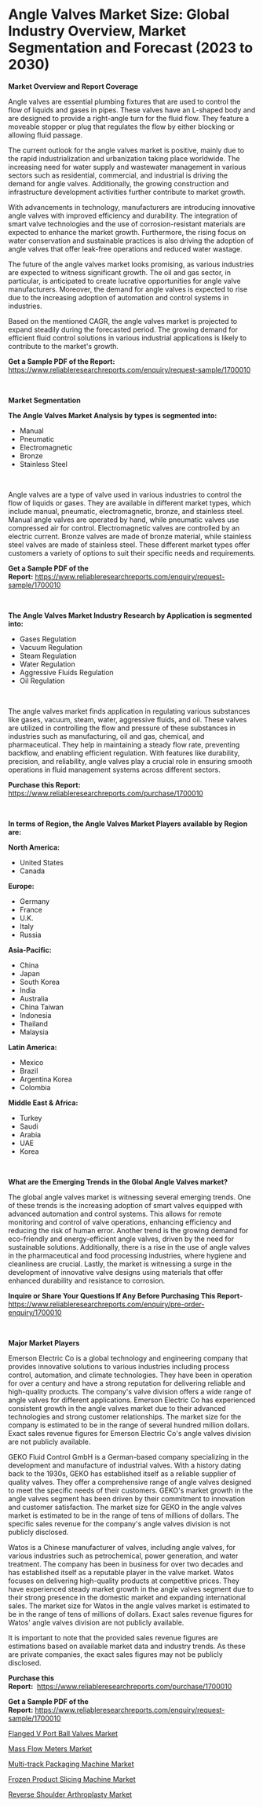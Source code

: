 <p><h1>Angle Valves Market Size: Global Industry Overview, Market Segmentation and Forecast (2023 to 2030)</h1></p><p><strong>Market Overview and Report Coverage</strong></p>
<p><p>Angle valves are essential plumbing fixtures that are used to control the flow of liquids and gases in pipes. These valves have an L-shaped body and are designed to provide a right-angle turn for the fluid flow. They feature a moveable stopper or plug that regulates the flow by either blocking or allowing fluid passage.</p><p>The current outlook for the angle valves market is positive, mainly due to the rapid industrialization and urbanization taking place worldwide. The increasing need for water supply and wastewater management in various sectors such as residential, commercial, and industrial is driving the demand for angle valves. Additionally, the growing construction and infrastructure development activities further contribute to market growth.</p><p>With advancements in technology, manufacturers are introducing innovative angle valves with improved efficiency and durability. The integration of smart valve technologies and the use of corrosion-resistant materials are expected to enhance the market growth. Furthermore, the rising focus on water conservation and sustainable practices is also driving the adoption of angle valves that offer leak-free operations and reduced water wastage.</p><p>The future of the angle valves market looks promising, as various industries are expected to witness significant growth. The oil and gas sector, in particular, is anticipated to create lucrative opportunities for angle valve manufacturers. Moreover, the demand for angle valves is expected to rise due to the increasing adoption of automation and control systems in industries.</p><p>Based on the mentioned CAGR, the angle valves market is projected to expand steadily during the forecasted period. The growing demand for efficient fluid control solutions in various industrial applications is likely to contribute to the market's growth.</p></p>
<p><strong>Get a Sample PDF of the Report:</strong> <a href="https://www.reliableresearchreports.com/enquiry/request-sample/1700010">https://www.reliableresearchreports.com/enquiry/request-sample/1700010</a></p>
<p>&nbsp;</p>
<p><strong>Market Segmentation</strong></p>
<p><strong>The Angle Valves Market Analysis by types is segmented into:</strong></p>
<p><ul><li>Manual</li><li>Pneumatic</li><li>Electromagnetic</li><li>Bronze</li><li>Stainless Steel</li></ul></p>
<p>&nbsp;</p>
<p><p>Angle valves are a type of valve used in various industries to control the flow of liquids or gases. They are available in different market types, which include manual, pneumatic, electromagnetic, bronze, and stainless steel. Manual angle valves are operated by hand, while pneumatic valves use compressed air for control. Electromagnetic valves are controlled by an electric current. Bronze valves are made of bronze material, while stainless steel valves are made of stainless steel. These different market types offer customers a variety of options to suit their specific needs and requirements.</p></p>
<p><strong>Get a Sample PDF of the Report:</strong>&nbsp;<a href="https://www.reliableresearchreports.com/enquiry/request-sample/1700010">https://www.reliableresearchreports.com/enquiry/request-sample/1700010</a></p>
<p>&nbsp;</p>
<p><strong>The Angle Valves Market Industry Research by Application is segmented into:</strong></p>
<p><ul><li>Gases Regulation</li><li>Vacuum Regulation</li><li>Steam Regulation</li><li>Water Regulation</li><li>Aggressive Fluids Regulation</li><li>Oil Regulation</li></ul></p>
<p>&nbsp;</p>
<p><p>The angle valves market finds application in regulating various substances like gases, vacuum, steam, water, aggressive fluids, and oil. These valves are utilized in controlling the flow and pressure of these substances in industries such as manufacturing, oil and gas, chemical, and pharmaceutical. They help in maintaining a steady flow rate, preventing backflow, and enabling efficient regulation. With features like durability, precision, and reliability, angle valves play a crucial role in ensuring smooth operations in fluid management systems across different sectors.</p></p>
<p><strong>Purchase this Report:</strong>&nbsp; <a href="https://www.reliableresearchreports.com/purchase/1700010">https://www.reliableresearchreports.com/purchase/1700010</a></p>
<p>&nbsp;</p>
<p><strong>In terms of Region, the Angle Valves Market Players available by Region are:</strong></p>
<p>
    <p> <strong> North America: </strong>
        <ul>
            <li>United States</li>
            <li>Canada</li>
        </ul>
        </p> 
    <p> <strong> Europe: </strong>
        <ul>
            <li>Germany</li>
            <li>France</li>
            <li>U.K.</li>
            <li>Italy</li>
            <li>Russia</li>
        </ul>
        </p> 
    <p> <strong> Asia-Pacific: </strong>
        <ul>
            <li>China</li>
            <li>Japan</li>
            <li>South Korea</li>
            <li>India</li>
            <li>Australia</li>
            <li>China Taiwan</li>
            <li>Indonesia</li>
            <li>Thailand</li>
            <li>Malaysia</li>
        </ul>
        </p> 
    <p> <strong> Latin America: </strong>
        <ul>
            <li>Mexico</li>
            <li>Brazil</li>
            <li>Argentina Korea</li>
            <li>Colombia</li>
        </ul>
        </p> 
    <p> <strong> Middle East & Africa: </strong>
        <ul>
            <li>Turkey</li>
            <li>Saudi</li>
            <li>Arabia</li>
            <li>UAE</li>
            <li>Korea</li>
        </ul>
    </p>
    </p>
<p>&nbsp;</p>
<p><strong>What are the Emerging Trends in the Global Angle Valves market?</strong></p>
<p><p>The global angle valves market is witnessing several emerging trends. One of these trends is the increasing adoption of smart valves equipped with advanced automation and control systems. This allows for remote monitoring and control of valve operations, enhancing efficiency and reducing the risk of human error. Another trend is the growing demand for eco-friendly and energy-efficient angle valves, driven by the need for sustainable solutions. Additionally, there is a rise in the use of angle valves in the pharmaceutical and food processing industries, where hygiene and cleanliness are crucial. Lastly, the market is witnessing a surge in the development of innovative valve designs using materials that offer enhanced durability and resistance to corrosion.</p></p>
<p><strong>Inquire or Share Your Questions If Any Before Purchasing This Report</strong>- <a href="https://www.reliableresearchreports.com/enquiry/pre-order-enquiry/1700010">https://www.reliableresearchreports.com/enquiry/pre-order-enquiry/1700010</a></p>
<p>&nbsp;</p>
<p><strong>Major Market Players</strong></p>
<p><p>Emerson Electric Co is a global technology and engineering company that provides innovative solutions to various industries including process control, automation, and climate technologies. They have been in operation for over a century and have a strong reputation for delivering reliable and high-quality products. The company's valve division offers a wide range of angle valves for different applications. Emerson Electric Co has experienced consistent growth in the angle valves market due to their advanced technologies and strong customer relationships. The market size for the company is estimated to be in the range of several hundred million dollars. Exact sales revenue figures for Emerson Electric Co's angle valves division are not publicly available.</p><p>GEKO Fluid Control GmbH is a German-based company specializing in the development and manufacture of industrial valves. With a history dating back to the 1930s, GEKO has established itself as a reliable supplier of quality valves. They offer a comprehensive range of angle valves designed to meet the specific needs of their customers. GEKO's market growth in the angle valves segment has been driven by their commitment to innovation and customer satisfaction. The market size for GEKO in the angle valves market is estimated to be in the range of tens of millions of dollars. The specific sales revenue for the company's angle valves division is not publicly disclosed.</p><p>Watos is a Chinese manufacturer of valves, including angle valves, for various industries such as petrochemical, power generation, and water treatment. The company has been in business for over two decades and has established itself as a reputable player in the valve market. Watos focuses on delivering high-quality products at competitive prices. They have experienced steady market growth in the angle valves segment due to their strong presence in the domestic market and expanding international sales. The market size for Watos in the angle valves market is estimated to be in the range of tens of millions of dollars. Exact sales revenue figures for Watos' angle valves division are not publicly available.</p><p>It is important to note that the provided sales revenue figures are estimations based on available market data and industry trends. As these are private companies, the exact sales figures may not be publicly disclosed.</p></p>
<p><strong>Purchase this Report:</strong>&nbsp;&nbsp;<a href="https://www.reliableresearchreports.com/purchase/1700010">https://www.reliableresearchreports.com/purchase/1700010</a></p>
<p></p>
<p><strong>Get a Sample PDF of the Report:</strong>&nbsp;<a href="https://www.reliableresearchreports.com/enquiry/request-sample/1700010">https://www.reliableresearchreports.com/enquiry/request-sample/1700010</a></p>
<p><p><a href="https://github.com/kholmovskayalyudmila/Market-Research-Report-List-1/blob/main/flanged-v-port-ball-valves-market.md">Flanged V Port Ball Valves Market</a></p><p><a href="https://github.com/zebdakicsin/Market-Research-Report-List-1/blob/main/mass-flow-meters-market.md">Mass Flow Meters Market</a></p><p><a href="https://www.linkedin.com/pulse/multi-track-packaging-machine-market-share-amp-new/">Multi-track Packaging Machine Market</a></p><p><a href="https://www.linkedin.com/pulse/frozen-product-slicing-machine-market-size-2023-2030/">Frozen Product Slicing Machine Market</a></p><p><a href="https://medium.com/@juliusadams1991/reverse-shoulder-arthroplasty-market-size-cagr-trends-2024-2030-3cadd44f90de">Reverse Shoulder Arthroplasty Market</a></p></p>